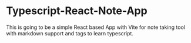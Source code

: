 # Typescript-React-Note-App
This is going to be a simple React based App with Vite for note taking tool with markdown support and tags to learn typescript.
